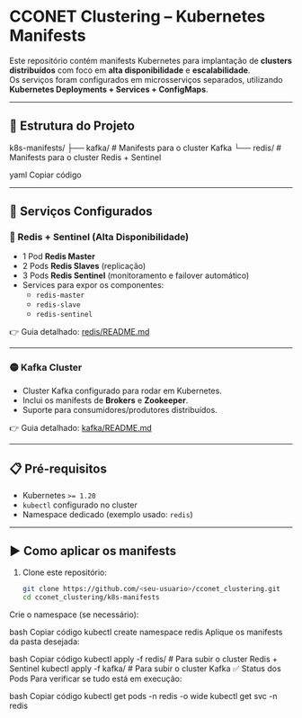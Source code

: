 # CCONET Clustering – Kubernetes Manifests

Este repositório contém manifests Kubernetes para implantação de **clusters distribuídos** com foco em **alta disponibilidade** e **escalabilidade**.  
Os serviços foram configurados em microsserviços separados, utilizando **Kubernetes Deployments + Services + ConfigMaps**.

---

## 📂 Estrutura do Projeto

k8s-manifests/
├── kafka/ # Manifests para o cluster Kafka
└── redis/ # Manifests para o cluster Redis + Sentinel

yaml
Copiar código

---

## 🚀 Serviços Configurados

### 🔴 Redis + Sentinel (Alta Disponibilidade)
- 1 Pod **Redis Master**
- 2 Pods **Redis Slaves** (replicação)
- 3 Pods **Redis Sentinel** (monitoramento e failover automático)
- Services para expor os componentes:
  - `redis-master`
  - `redis-slave`
  - `redis-sentinel`

👉 Guia detalhado: [redis/README.md](./redis/README.md)

---

### 🟡 Kafka Cluster
- Cluster Kafka configurado para rodar em Kubernetes.
- Inclui os manifests de **Brokers** e **Zookeeper**.
- Suporte para consumidores/produtores distribuídos.

👉 Guia detalhado: [kafka/README.md](./kafka/README.md)

---

## 📋 Pré-requisitos

- Kubernetes `>= 1.20`
- `kubectl` configurado no cluster
- Namespace dedicado (exemplo usado: `redis`)

---

## ▶️ Como aplicar os manifests

1. Clone este repositório:
   ```bash
   git clone https://github.com/<seu-usuario>/cconet_clustering.git
   cd cconet_clustering/k8s-manifests
Crie o namespace (se necessário):

bash
Copiar código
kubectl create namespace redis
Aplique os manifests da pasta desejada:

bash
Copiar código
kubectl apply -f redis/    # Para subir o cluster Redis + Sentinel
kubectl apply -f kafka/    # Para subir o cluster Kafka
✅ Status dos Pods
Para verificar se tudo está em execução:

bash
Copiar código
kubectl get pods -n redis -o wide
kubectl get svc -n redis
